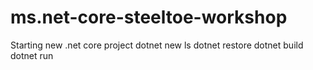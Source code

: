 # ms.net-core-steeltoe-workshop

Starting new .net core project
dotnet new
ls
<walkthrough files created>
dotnet restore
<pulling down dependencies>
dotnet build
dotnet run
